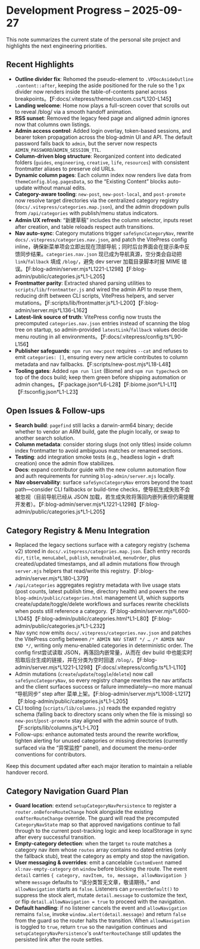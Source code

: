 # Development Progress – 2025-09-27

This note summarizes the current state of the personal site project and highlights the next engineering priorities.

## Recent Highlights
- **Outline divider fix**: Rehomed the pseudo-element to `.VPDocAsideOutline .content::after`, keeping the aside positioned for the rule so the 1 px divider now renders inside the table-of-contents panel across breakpoints。【F:docs/.vitepress/theme/custom.css†L120-L145】
- **Landing welcome**: Home now plays a full-screen cover that scrolls out to reveal /blog/ via a smooth handoff animation.
- **RSS sunset**: Removed the legacy feed page and aligned admin ignores now that columns own listings.
- **Admin access control**: Added login overlay, token-based sessions, and bearer token propagation across the blog-admin UI and API. The default password falls back to `admin`, but the server now respects `ADMIN_PASSWORD`/`ADMIN_SESSION_TTL`.
- **Column-driven blog structure**: Reorganized content into dedicated folders (`guides`, `engineering`, `creative`, `life`, `resources`) with consistent frontmatter aliases to preserve old URLs.
- **Dynamic column pages**: Each column index now renders live data from `themeConfig.blog.pagesData`, so the “Existing Content” blocks auto-update without manual edits.
- **Category-aware tooling**: `new-post`, `new-post-local`, and `post-promote` now resolve target directories via the centralized category registry (`docs/.vitepress/categories.map.json`), and the admin dropdown pulls from `/api/categories` with publish/menu status indicators.
- **Admin UX refresh**: “新建草稿” includes the column selector, inputs reset after creation, and table reloads respect auth transitions.
- **Nav auto-sync**: Category mutations trigger `safeSyncCategoryNav`, rewrite `docs/.vitepress/categories.nav.json`, and patch the VitePress config inline，确保新菜单项会立即出现在顶部导航；同时后台界面会在提示条中反馈同步结果。`categories.nav.json` 现已成为导航真源，空分类会自动把 `link`/`fallback` 填成 `/blog/`，避免 dev server 加载目录脚本时报 MIME 错误。【F:blog-admin/server.mjs†L1221-L1298】【F:blog-admin/public/categories.js†L1-L205】
- **Frontmatter parity**: Extracted shared parsing utilities to `scripts/lib/frontmatter.js` and wired the admin API to reuse them, reducing drift between CLI scripts, VitePress helpers, and server mutations。【F:scripts/lib/frontmatter.js†L1-L200】【F:blog-admin/server.mjs†L136-L162】
- **Latest-link source of truth**: VitePress config now trusts the precomputed `categories.nav.json` entries instead of scanning the blog tree on startup, so admin-provided `latestLink`/`fallback` values decide menu routing in all environments。【F:docs/.vitepress/config.ts†L90-L156】
- **Publisher safeguards**: `npm run new:post` requires `--cat` and refuses to emit `categories: []`, ensuring every new article contributes to column metadata and nav fallbacks.【F:scripts/new-post.mjs†L18-L48】
- **Tooling gates**: Added `npm run lint` (Biome) and `npm run typecheck` on top of the docs build; keep them green before shipping automation or admin changes。【F:package.json†L6-L28】【F:biome.json†L1-L11】【F:tsconfig.json†L1-L23】

## Open Issues & Follow-ups
- **Search build**: `pagefind` still lacks a darwin-arm64 binary; decide whether to vendor an ARM build, gate the plugin locally, or swap to another search solution.
- **Column metadata**: consider storing slugs (not only titles) inside column index frontmatter to avoid ambiguous matches or renamed sections.
- **Testing**: add integration smoke tests (e.g., headless login + draft creation) once the admin flow stabilizes.
- **Docs**: expand contributor guide with the new column automation flow and auth requirements for running `blog-admin/server.mjs` locally.
- **Nav observability**: surface `safeSyncCategoryNav` errors beyond the toast path—consider CLI fallbacks or build-time checks，使导航生成失败不会被忽视（目前导航已经从 JSON 加载，若生成失败将落回内嵌列表但仍需提醒开发者）。【F:blog-admin/server.mjs†L1221-L1298】【F:blog-admin/public/categories.js†L1-L205】

## Category Registry & Menu Integration

- Replaced the legacy sections surface with a category registry (schema v2) stored in `docs/.vitepress/categories.map.json`. Each entry records `dir`, `title`, `menuLabel`, `publish`, `menuEnabled`, `menuOrder`, plus created/updated timestamps, and all admin mutations flow through `server.mjs` helpers that read/write this registry.【F:blog-admin/server.mjs†L180-L379】
- `/api/categories` aggregates registry metadata with live usage stats (post counts, latest publish time, directory health) and powers the new `blog-admin/public/categories.html` management UI, which supports create/update/toggle/delete workflows and surfaces rewrite checklists when posts still reference a category.【F:blog-admin/server.mjs†L600-L1045】【F:blog-admin/public/categories.html†L1-L80】【F:blog-admin/public/categories.js†L1-L232】
- Nav sync now emits `docs/.vitepress/categories.nav.json` and patches the VitePress config between `/* ADMIN NAV START */ … /* ADMIN NAV END */`, writing only menu-enabled categories in deterministic order. The config first尝试读取 JSON，再落回内嵌常量，从而在 dev build 中也能实时拾取后台生成的链接，并在分类为空时回退 `/blog/`。【F:blog-admin/server.mjs†L1221-L1298】【F:docs/.vitepress/config.ts†L1-L110】
- Admin mutations (`create`/`update`/`toggle`/`delete`) now call `safeSyncCategoryNav`, so every registry change rewrites the nav artifacts and the client surfaces success or failure immediately—no more manual “导航同步” step after 菜单上架。【F:blog-admin/server.mjs†L1008-L1217】【F:blog-admin/public/categories.js†L1-L205】
- CLI tooling (`scripts/lib/columns.js`) reads the expanded registry schema (falling back to directory scans only when the file is missing) so `new-post`/`post-promote` stay aligned with the admin source of truth.【F:scripts/lib/columns.js†L1-L70】
- Follow-ups: enhance automated tests around the rewrite workflow, tighten alerting for unused categories or missing directories (currently surfaced via the “异常监控” panel), and document the menu-order conventions for contributors.

Keep this document updated after each major iteration to maintain a reliable handover record.

## Category Navigation Guard Plan

- **Guard location**: extend `setupCategoryNavPersistence` to register a `router.onBeforeRouteChange` hook alongside the existing `onAfterRouteChange` override. The guard will read the precomputed `CategoryNavState` map so that approved navigations continue to fall through to the current post-tracking logic and keep localStorage in sync after every successful transition.
- **Empty-category detection**: when the target `to` route matches a category nav item whose `routes` array contains no dated entries (only the fallback stub), treat the category as empty and stop the navigation.
- **User messaging & overrides**: emit a cancelable `CustomEvent` named `xl:nav-empty-category` on `window` before blocking the route. The event `detail` carries `{ category, navItem, to, message, allowNavigation }` where `message` defaults to “该分类暂无文章，敬请期待。” and `allowNavigation` starts as `false`. Listeners can `preventDefault()` to suppress the stock alert, mutate `detail.message` to customize the text, or flip `detail.allowNavigation = true` to proceed with the navigation.
- **Default handling**: if no listener cancels the event and `allowNavigation` remains `false`, invoke `window.alert(detail.message)` and return `false` from the guard so the router halts the transition. When `allowNavigation` is toggled to `true`, return `true` so the navigation continues and `setupCategoryNavPersistence`'s `onAfterRouteChange` still updates the persisted link after the route settles.
